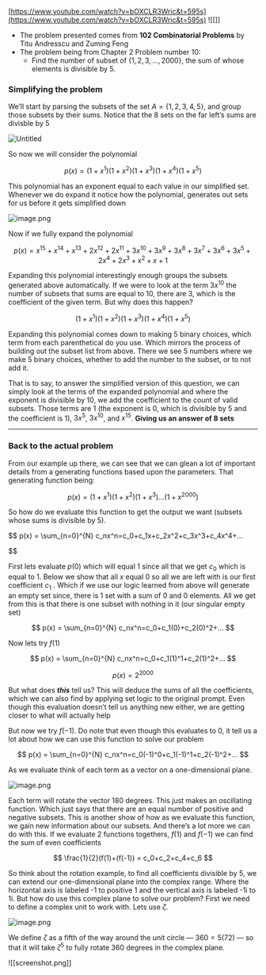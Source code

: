 [https://www.youtube.com/watch?v=bOXCLR3Wric&t=595s](https://www.youtube.com/watch?v=bOXCLR3Wric&t=595s)
![[]]
- The problem presented comes from ************************102 Combinatorial Problems************************ by Titu Andresscu and Zuming Feng
- The problem being from Chapter 2 Problem number 10:
    - Find the number of subset of $\{1, 2, 3, ..., 2000\}$, the sum of whose elements is divisible by 5.

### Simplifying the problem

We’ll start by parsing the subsets of the set $A = \{1, 2, 3, 4, 5\}$, and group those subsets by their sums. Notice that the 8 sets on the far left’s sums are divisble by 5

![Untitled](Olympiad%20Level%20Counting%201e85223177b44f20ab7385db2c24e117/Untitled.png)

So now we will consider the polynomial

$$
p(x) = (1 + x^1)(1 + x^2)(1+x^3)(1+x^4)(1+x^5)
$$

This polynomial has an exponent equal to each value in our simplified set. Whenever we do expand it notice how the polynomial, generates out sets for us before it gets simplified down

![image.png](Olympiad%20Level%20Counting%201e85223177b44f20ab7385db2c24e117/image.png)

Now if we fully expand the polynomial 

$$
p(x) =x^{15}+x^{14}+x^{13}+2x^{12}+2x^{11}+3x^{10}+3x^9+3x^8+3x^7+3x^6+3x^5+2x^4+2x^3+x^2+x+1
$$

Expanding this polynomial interestingly enough groups the subsets generated above automatically. If we were to look at the term $3x^{10}$ the number of subsets that sums are equal to 10, there are 3, which is the coefficient of the given term. But why does this happen?

$$
(1 + x^1)(1 + x^2)(1+x^3)(1+x^4)(1+x^5)
$$

Expanding this polynomial comes down to making 5 binary choices, which term from each parenthetical do you use. Which mirrors the process of building out the subset list from above. There we see 5 numbers where we make 5 binary choices, whether to add the number to the subset, or to not add it. 

That is to say, to answer the simplified version of this question, we can simply look at the terms of the expanded polynomial and where the exponent is divisible by 10, we add the coefficient to the count of valid subsets. Those terms are $1$ (the exponent is 0, which is divisible by 5 and the coefficient is 1), $3x^5$, $3x^{10}$, and $x^{15}$. **Giving us an answer of 8 sets** 

---

### Back to the actual problem

From our example up there, we can see that we can glean a lot of important details from a generating functions based upon the parameters. That generating function being:

$$
p(x) = (1+x^1)(1+x^2)(1+x^3)...(1+x^{2000})
$$

So how do we evaluate this function to get the output we want (subsets whose sums is divisible by 5). 

$$
p(x) = \sum_{n=0}^{N} c_nx^n=c_0+c_1x+c_2x^2+c_3x^3+c_4x^4+...

$$

First lets evaluate $p(0)$ which will equal 1 since all that we get $c_0$ which is equal to 1. Below we show that all $x$ equal 0 so all we are left with is our first coefficient $c_1$ . Which if we use our logic learned from above will generate an empty set since, there is 1 set with a sum of 0 and 0 elements. All we get from this is that there is one subset with nothing in it (our singular empty set)

$$
p(x) = \sum_{n=0}^{N} c_nx^n=c_0+c_1(0)+c_2(0)^2+...
$$

Now lets try $f(1)$

$$
p(x) = \sum_{n=0}^{N} c_nx^n=c_0+c_1(1)^1+c_2(1)^2+...
$$

$$
p(x) = 2^{2000}
$$

But what does *****this***** tell us? This will deduce the sums of all the coefficients, which we can also find by applying set logic to the original prompt. Even though this evaluation doesn’t tell us anything new either, we are getting closer to what will actually help

But now we try $f(-1)$. Do note that even though this evaluates to 0, it tell us a lot about how we can use this function to solve our problem

$$
p(x) = \sum_{n=0}^{N} c_nx^n=c_0(-1)^0+c_1(-1)^1+c_2(-1)^2+...
$$

As we evaluate think of each term as a vector on a one-dimensional plane. 

![image.png](Olympiad%20Level%20Counting%201e85223177b44f20ab7385db2c24e117/image%201.png)

Each term will rotate the vector 180 degrees. This just makes an oscillating function. Which just says that there are an equal number of positive and negative subsets. This is another show of how as we evaluate this function, we gain new information about our subsets. And there’s a lot more we can do with this. If we evaluate 2 functions togethers, $f(1)$ and $f(-1)$ we can find the sum of even coefficients

$$
\frac{1}{2}(f(1)+(f(-1)) = c_0+c_2+c_4+c_6
$$

So think about the rotation example, to find all coefficients divisible by 5, we can extend our one-dimensional plane into the complex range. Where the horizontal axis is labeled -1 to positive 1 and the vertical axis is labeled -1i to 1i. But how do use this complex plane to solve our problem? First we need to define a complex unit to work with. Lets use $\zeta$.

![image.png](Olympiad%20Level%20Counting%201e85223177b44f20ab7385db2c24e117/image%202.png)

We define $\zeta$ as a fifth of the way around the unit circle — $360 = 5(72)$ — so that it will take $\zeta^5$ to fully rotate 360 degrees in the complex plane. 


![[screenshot.png]]
